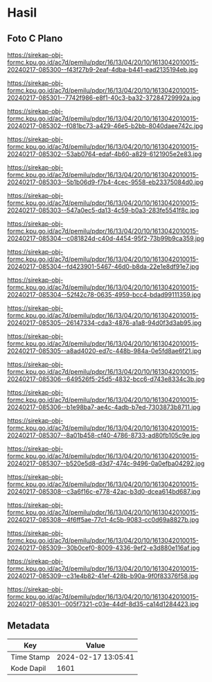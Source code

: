 # Hasil

## Foto C Plano

https://sirekap-obj-formc.kpu.go.id/ac7d/pemilu/pdpr/16/13/04/20/10/1613042010015-20240217-085300--f43f27b9-2eaf-4dba-b441-ead2135194eb.jpg

https://sirekap-obj-formc.kpu.go.id/ac7d/pemilu/pdpr/16/13/04/20/10/1613042010015-20240217-085301--7742f986-e8f1-40c3-ba32-37284729992a.jpg

https://sirekap-obj-formc.kpu.go.id/ac7d/pemilu/pdpr/16/13/04/20/10/1613042010015-20240217-085302--f081bc73-a429-46e5-b2bb-8040daee742c.jpg

https://sirekap-obj-formc.kpu.go.id/ac7d/pemilu/pdpr/16/13/04/20/10/1613042010015-20240217-085302--53ab0764-edaf-4b60-a829-6121905e2e83.jpg

https://sirekap-obj-formc.kpu.go.id/ac7d/pemilu/pdpr/16/13/04/20/10/1613042010015-20240217-085303--5b1b06d9-f7b4-4cec-9558-eb23375084d0.jpg

https://sirekap-obj-formc.kpu.go.id/ac7d/pemilu/pdpr/16/13/04/20/10/1613042010015-20240217-085303--547a0ec5-da13-4c59-b0a3-283fe5541f8c.jpg

https://sirekap-obj-formc.kpu.go.id/ac7d/pemilu/pdpr/16/13/04/20/10/1613042010015-20240217-085304--c081824d-c40d-4454-95f2-73b99b9ca359.jpg

https://sirekap-obj-formc.kpu.go.id/ac7d/pemilu/pdpr/16/13/04/20/10/1613042010015-20240217-085304--fd423901-5467-46d0-b8da-22e1e8df91e7.jpg

https://sirekap-obj-formc.kpu.go.id/ac7d/pemilu/pdpr/16/13/04/20/10/1613042010015-20240217-085304--52f42c78-0635-4959-bcc4-bdad99111359.jpg

https://sirekap-obj-formc.kpu.go.id/ac7d/pemilu/pdpr/16/13/04/20/10/1613042010015-20240217-085305--26147334-cda3-4876-a1a8-94d0f3d3ab95.jpg

https://sirekap-obj-formc.kpu.go.id/ac7d/pemilu/pdpr/16/13/04/20/10/1613042010015-20240217-085305--a8ad4020-ed7c-448b-984a-0e5fd8ae6f21.jpg

https://sirekap-obj-formc.kpu.go.id/ac7d/pemilu/pdpr/16/13/04/20/10/1613042010015-20240217-085306--649526f5-25d5-4832-bcc6-d743e8334c3b.jpg

https://sirekap-obj-formc.kpu.go.id/ac7d/pemilu/pdpr/16/13/04/20/10/1613042010015-20240217-085306--b1e98ba7-ae4c-4adb-b7ed-7303873b8711.jpg

https://sirekap-obj-formc.kpu.go.id/ac7d/pemilu/pdpr/16/13/04/20/10/1613042010015-20240217-085307--8a01b458-cf40-4786-8733-ad80fb105c9e.jpg

https://sirekap-obj-formc.kpu.go.id/ac7d/pemilu/pdpr/16/13/04/20/10/1613042010015-20240217-085307--b520e5d8-d3d7-474c-9496-0a0efba04292.jpg

https://sirekap-obj-formc.kpu.go.id/ac7d/pemilu/pdpr/16/13/04/20/10/1613042010015-20240217-085308--c3a6f16c-e778-42ac-b3d0-dcea614bd687.jpg

https://sirekap-obj-formc.kpu.go.id/ac7d/pemilu/pdpr/16/13/04/20/10/1613042010015-20240217-085308--4f6ff5ae-77c1-4c5b-9083-cc0d69a8827b.jpg

https://sirekap-obj-formc.kpu.go.id/ac7d/pemilu/pdpr/16/13/04/20/10/1613042010015-20240217-085309--30b0cef0-8009-4336-9ef2-e3d880e116af.jpg

https://sirekap-obj-formc.kpu.go.id/ac7d/pemilu/pdpr/16/13/04/20/10/1613042010015-20240217-085309--c31e4b82-41ef-428b-b90a-9f0f83376f58.jpg

https://sirekap-obj-formc.kpu.go.id/ac7d/pemilu/pdpr/16/13/04/20/10/1613042010015-20240217-085301--005f7321-c03e-44df-8d35-ca14d1284423.jpg


## Metadata

| Key        | Value               |
| ---------- | ------------------- |
| Time Stamp | 2024-02-17 13:05:41 |
| Kode Dapil | 1601                |



